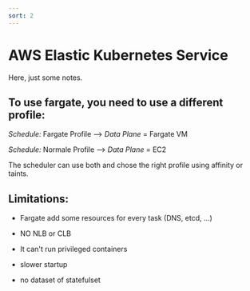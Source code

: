 ```yaml
---
sort: 2
---
```

# AWS Elastic Kubernetes Service

Here, just some notes.



## To use fargate, you need to use a different profile:

*Schedule:* Fargate Profile   --> *Data Plane* = Fargate VM

*Schedule:* Normale Profile --> *Data Plane* = EC2

The scheduler can use both and chose the right profile using affinity or taints.



## Limitations:

- Fargate add some resources for every task (DNS, etcd, ...)

- NO NLB or CLB

- It can't run privileged containers

- slower startup

- no dataset of statefulset

  

 
